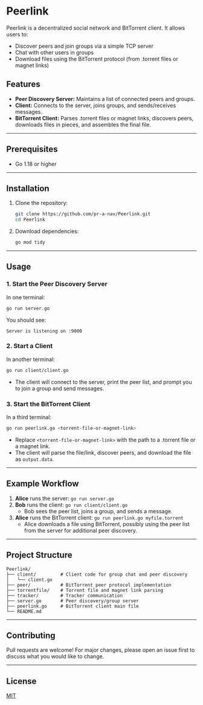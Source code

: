# Peerlink

Peerlink is a decentralized social network and BitTorrent client. It allows users to:
- Discover peers and join groups via a simple TCP server
- Chat with other users in groups
- Download files using the BitTorrent protocol (from .torrent files or magnet links)

## Features
- **Peer Discovery Server:** Maintains a list of connected peers and groups.
- **Client:** Connects to the server, joins groups, and sends/receives messages.
- **BitTorrent Client:** Parses .torrent files or magnet links, discovers peers, downloads files in pieces, and assembles the final file.

---

## Prerequisites
- Go 1.18 or higher

---

## Installation
1. Clone the repository:
   ```sh
   git clone https://github.com/pr-a-nav/Peerlink.git
   cd Peerlink
   ```
2. Download dependencies:
   ```sh
   go mod tidy
   ```

---

## Usage

### 1. Start the Peer Discovery Server
In one terminal:
```sh
go run server.go
```
You should see:
```
Server is listening on :9000
```

### 2. Start a Client
In another terminal:
```sh
go run client/client.go
```
- The client will connect to the server, print the peer list, and prompt you to join a group and send messages.

### 3. Start the BitTorrent Client
In a third terminal:
```sh
go run peerlink.go <torrent-file-or-magnet-link>
```
- Replace `<torrent-file-or-magnet-link>` with the path to a .torrent file or a magnet link.
- The client will parse the file/link, discover peers, and download the file as `output.data`.

---

## Example Workflow
1. **Alice** runs the server: `go run server.go`
2. **Bob** runs the client: `go run client/client.go`
   - Bob sees the peer list, joins a group, and sends a message.
3. **Alice** runs the BitTorrent client: `go run peerlink.go myfile.torrent`
   - Alice downloads a file using BitTorrent, possibly using the peer list from the server for additional peer discovery.

---

## Project Structure
```
Peerlink/
├── client/         # Client code for group chat and peer discovery
│   └── client.go
├── peer/           # BitTorrent peer protocol implementation
├── torrentfile/    # Torrent file and magnet link parsing
├── tracker/        # Tracker communication
├── server.go       # Peer discovery/group server
├── peerlink.go     # BitTorrent client main file
└── README.md
```

---

## Contributing
Pull requests are welcome! For major changes, please open an issue first to discuss what you would like to change.

---

## License
[MIT](LICENSE) 
